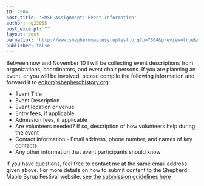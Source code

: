 ```yaml
---
ID: 7504
post_title: 'SMSF Assignment: Event Information'
author: ng23055
post_excerpt: ""
layout: post
permalink: 'http://www.shepherdmaplesyrupfest.org?p=7504&preview=true&preview_id=7504'
published: false
---
```

<div>Between now and November 10 I will be collecting event descriptions from organizations, coordinators, and event chair persons. If you are planning an event, or you will be involved, please compile the following information and forward it to <a href="mailto:editor@shepherdhistory.org">editor@shepherdhistory.org</a>:
<div>
<ul>
 	<li>Event Title</li>
 	<li>Event Description</li>
 	<li>Event location or venue</li>
 	<li>Entry fees, if applicable</li>
 	<li>Admission fees, if applicable</li>
 	<li>Are volunteers needed? If so, description of how volunteers help during the event</li>
 	<li>Contact information - Email address, phone number, and names of key contacts</li>
 	<li>Any other information that event participants should know</li>
</ul>
</div>
</div>
<div>If you have questions, feel free to contact me at the same email address given above. For more details on how to submit content to the Shepherd Maple Syrup Festival website, <a href="http://www.shepherdmaplesyrupfest.org/submissions-to-the-shepherd-maple-syrup-festival-website">see the submission guidelines here</a></div>